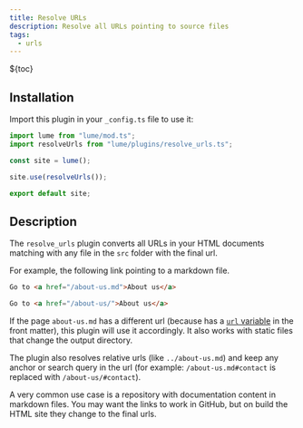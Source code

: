 ```yaml
---
title: Resolve URLs
description: Resolve all URLs pointing to source files
tags:
  - urls
---
```


${toc}

## Installation

Import this plugin in your `_config.ts` file to use it:

```js
import lume from "lume/mod.ts";
import resolveUrls from "lume/plugins/resolve_urls.ts";

const site = lume();

site.use(resolveUrls());

export default site;
```

## Description

The `resolve_urls` plugin converts all URLs in your HTML documents matching with
any file in the `src` folder with the final url.

For example, the following link pointing to a markdown file.

<lume-code>

```html {title="Input"}
Go to <a href="/about-us.md">About us</a>
```

```html {title="Output"}
Go to <a href="/about-us/">About us</a>
```

</lume-code>

If the page `about-us.md` has a different url (because has a
[`url` variable](../creating-pages/urls.md#the-url-variable) in the front
matter), this plugin will use it accordingly. It also works with static files
that change the output directory.

The plugin also resolves relative urls (like `../about-us.md`) and keep any
anchor or search query in the url (for example: `/about-us.md#contact` is
replaced with `/about-us/#contact`).

A very common use case is a repository with documentation content in markdown
files. You may want the links to work in GitHub, but on build the HTML site they
change to the final urls.
